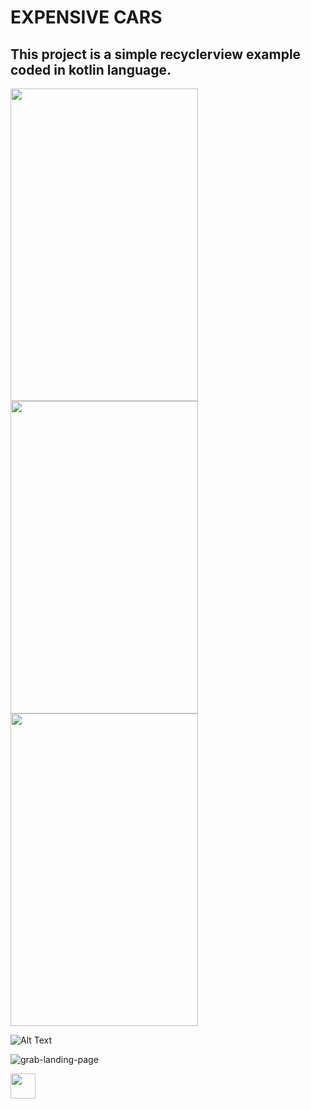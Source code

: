 # EXPENSIVE CARS

## This project is a simple recyclerview example coded in kotlin language.

<p align="left">
<img src="https://swanky.website/PicturesAndGifs/Screenshot1.png" width="300" height="500"/>
<img src="https://swanky.website/PicturesAndGifs/Screenshot2.png" width="300" height="500"/> 
<img src="https://swanky.website/PicturesAndGifs/Screenshot3.png" width="300" height="500"/> 
  
</p>

![Alt Text](https://github.com/muhammedmustafageldi/KotlinRecyclerviewExample/blob/main/PhotosAndGifs/application.gif)

![grab-landing-page](https://github.com/muhammedmustafageldi/KotlinRecyclerviewExample/blob/main/PhotosAndGifs/application.gif)

<img src="https://github.com/muhammedmustafageldi/KotlinRecyclerviewExample/blob/main/PhotosAndGifs/application.gif" width="40" height="40" />


